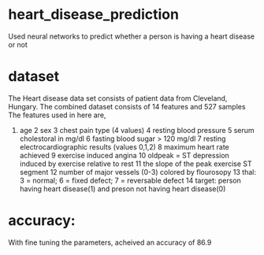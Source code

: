 # heart_disease_prediction

Used neural networks to predict whether a person is having a heart disease or not



# dataset

The Heart disease data set consists of patient data from Cleveland, Hungary. The combined dataset consists of 14 features and 527 samples  The features used in here are,

1. age
2 sex
3 chest pain type (4 values)
4 resting blood pressure
5 serum cholestoral in mg/dl
6 fasting blood sugar > 120 mg/dl
7 resting electrocardiographic results (values 0,1,2)
8 maximum heart rate achieved
9 exercise induced angina
10 oldpeak = ST depression induced by exercise relative to rest
11 the slope of the peak exercise ST segment
12 number of major vessels (0-3) colored by flourosopy
13 thal: 3 = normal; 6 = fixed defect; 7 = reversable defect
14 target: person having heart disease(1) and preson not having heart disease(0)


# accuracy:

With fine tuning the parameters, acheived an accuracy of 86.9

